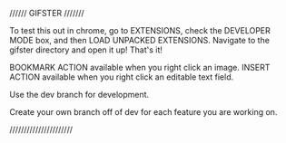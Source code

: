 ////// GIFSTER ///////

To test this out in chrome, go to EXTENSIONS, check the DEVELOPER MODE box, and then LOAD UNPACKED EXTENSIONS. Navigate to the gifster directory and open it up! That's it!

BOOKMARK ACTION available when you right click an image.
INSERT ACTION available when you right click an editable text field.

Use the dev branch for development.

Create your own branch off of dev for each feature you are working on.

//////////////////////